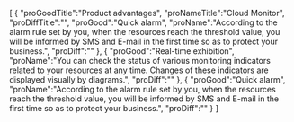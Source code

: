 [
	{
		"proGoodTitle":"Product advantages",
		"proNameTitle":"Cloud Monitor",
		"proDiffTitle":"",
		"proGood":"Quick alarm",
		"proName":"According to the alarm rule set by you, when the resources reach the threshold value, you will be informed by SMS and E-mail in the first time so as to protect your business.",
		"proDiff":""
	},
	{
		"proGood":"Real-time exhibition",
		"proName":"You can check the status of various monitoring indicators related to your resources at any time. Changes of these indicators are displayed visually by diagrams.",
		"proDiff":""
	},
	{
		"proGood":"Quick alarm",
		"proName":"According to the alarm rule set by you, when the resources reach the threshold value, you will be informed by SMS and E-mail in the first time so as to protect your business.",
		"proDiff":""
	}
]